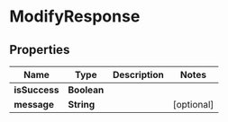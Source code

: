 
# ModifyResponse

## Properties
Name | Type | Description | Notes
------------ | ------------- | ------------- | -------------
**isSuccess** | **Boolean** |  | 
**message** | **String** |  |  [optional]



